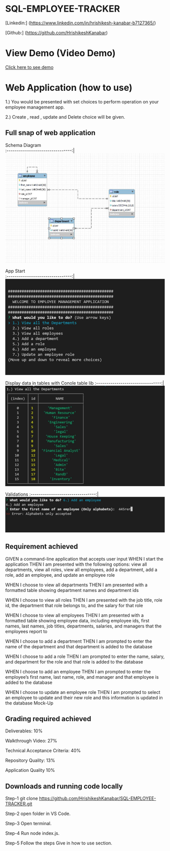 # SQL-EMPLOYEE-TRACKER

[Linkedin:] (https://www.linkedin.com/in/hrishikesh-kanabar-b7127365/)

[Github:] (https://github.com/HrishikeshKanabar)

# View Demo (Video Demo)

 [Click here to see demo](https://drive.google.com/file/d/1BoUNTNaeAo-XegQu-W13Ixv5uZVcobx4/view?usp=sharing)


# Web Application (how to use)

 1.) You would be presented with set choices to perform operation on your employee management app.

 2.) Create , read , update and Delete choice will be given.


## Full snap of web application

Schema Diagram      
:--------------------------------:|
![App Start](https://github.com/HrishikeshKanabar/SQL-EMPLOYEE-TRACKER/blob/main/assets/schema.JPG)  

 App Start       
:--------------------------------:|
![App Start](https://github.com/HrishikeshKanabar/SQL-EMPLOYEE-TRACKER/blob/main/assets/emp1.JPG)      

Display data in tables with Conole table lib
:--------------------------------:|
![Display data in tables with Conole table lib ](https://github.com/HrishikeshKanabar/SQL-EMPLOYEE-TRACKER/blob/main/assets/emp2.JPG) 

Validations
:--------------------------------:|
![Validations](https://github.com/HrishikeshKanabar/SQL-EMPLOYEE-TRACKER/blob/main/assets/emp3.JPG) 
  
## Requirement achieved 

GIVEN a command-line application that accepts user input
WHEN I start the application
THEN I am presented with the following options: view all departments,
view all roles, view all employees, add a department, add a role, add an employee, and update an employee role

WHEN I choose to view all departments
THEN I am presented with a formatted table showing department names and department ids

WHEN I choose to view all roles
THEN I am presented with the job title, role id, the department that role belongs to, and the salary for that role

WHEN I choose to view all employees
THEN I am presented with a formatted table showing employee data, 
including employee ids, first names, last names, job titles, departments, salaries, and managers that the employees report to

WHEN I choose to add a department
THEN I am prompted to enter the name of the department and that department is added to the database

WHEN I choose to add a role
THEN I am prompted to enter the name, salary, and department for the role and that role is added to the database

WHEN I choose to add an employee
THEN I am prompted to enter the employee’s first name, last name, role, and manager and that employee is added to the database

WHEN I choose to update an employee role
THEN I am prompted to select an employee to update and their new role and this information is updated in the database 
Mock-Up


## Grading required achieved

Deliverables: 10%

Walkthrough Video: 27%

Technical Acceptance Criteria: 40%

Repository Quality: 13%

Application Quality 10%

## Downloads and running code locally

Step-1 git clone https://github.com/HrishikeshKanabar/SQL-EMPLOYEE-TRACKER.git

Step-2 open folder in VS Code.

Step-3 Open terminal.

Step-4 Run node index.js.

Step-5 Follow the steps Give in how to use section.

